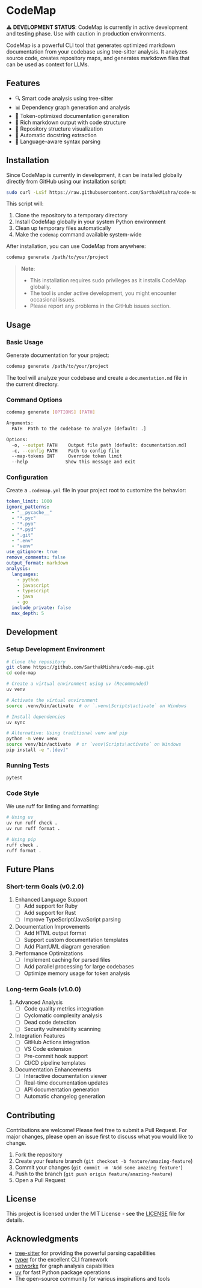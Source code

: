 # CodeMap

⚠️ **DEVELOPMENT STATUS**: CodeMap is currently in active development and testing phase. Use with caution in production environments.

CodeMap is a powerful CLI tool that generates optimized markdown documentation from your codebase using tree-sitter analysis. It analyzes source code, creates repository maps, and generates markdown files that can be used as context for LLMs.

## Features

- 🔍 Smart code analysis using tree-sitter
- 📊 Dependency graph generation and analysis
- 🎯 Token-optimized documentation generation
- 📝 Rich markdown output with code structure
- 🌳 Repository structure visualization
- 🔄 Automatic docstring extraction
- 🎨 Language-aware syntax parsing

## Installation

Since CodeMap is currently in development, it can be installed globally directly from GitHub using our installation script:

```bash
sudo curl -LsSf https://raw.githubusercontent.com/SarthakMishra/code-map/main/scripts/install.sh | sudo bash
```

This script will:
1. Clone the repository to a temporary directory
2. Install CodeMap globally in your system Python environment
3. Clean up temporary files automatically
4. Make the `codemap` command available system-wide

After installation, you can use CodeMap from anywhere:

```bash
codemap generate /path/to/your/project
```

> **Note**: 
> - This installation requires sudo privileges as it installs CodeMap globally.
> - The tool is under active development, you might encounter occasional issues.
> - Please report any problems in the GitHub issues section.

## Usage

### Basic Usage

Generate documentation for your project:

```bash
codemap generate /path/to/your/project
```

The tool will analyze your codebase and create a `documentation.md` file in the current directory.

### Command Options

```bash
codemap generate [OPTIONS] [PATH]

Arguments:
  PATH  Path to the codebase to analyze [default: .]

Options:
  -o, --output PATH    Output file path [default: documentation.md]
  -c, --config PATH    Path to config file
  --map-tokens INT     Override token limit
  --help              Show this message and exit
```

### Configuration

Create a `.codemap.yml` file in your project root to customize the behavior:

```yaml
token_limit: 1000
ignore_patterns:
  - "__pycache__"
  - "*.pyc"
  - "*.pyo"
  - "*.pyd"
  - ".git"
  - ".env"
  - "venv"
use_gitignore: true
remove_comments: false
output_format: markdown
analysis:
  languages:
    - python
    - javascript
    - typescript
    - java
    - go
  include_private: false
  max_depth: 5
```

## Development

### Setup Development Environment

```bash
# Clone the repository
git clone https://github.com/SarthakMishra/code-map.git
cd code-map

# Create a virtual environment using uv (Recommended)
uv venv

# Activate the virtual environment
source .venv/bin/activate  # or `.venv\Scripts\activate` on Windows

# Install dependencies
uv sync

# Alternative: Using traditional venv and pip
python -m venv venv
source venv/bin/activate  # or `venv\Scripts\activate` on Windows
pip install -e ".[dev]"
```

### Running Tests

```bash
pytest
```

### Code Style

We use ruff for linting and formatting:

```bash
# Using uv
uv run ruff check .
uv run ruff format .

# Using pip
ruff check .
ruff format .
```

## Future Plans

### Short-term Goals (v0.2.0)

1. Enhanced Language Support
   - [ ] Add support for Ruby
   - [ ] Add support for Rust
   - [ ] Improve TypeScript/JavaScript parsing

2. Documentation Improvements
   - [ ] Add HTML output format
   - [ ] Support custom documentation templates
   - [ ] Add PlantUML diagram generation

3. Performance Optimizations
   - [ ] Implement caching for parsed files
   - [ ] Add parallel processing for large codebases
   - [ ] Optimize memory usage for token analysis

### Long-term Goals (v1.0.0)

1. Advanced Analysis
   - [ ] Code quality metrics integration
   - [ ] Cyclomatic complexity analysis
   - [ ] Dead code detection
   - [ ] Security vulnerability scanning

2. Integration Features
   - [ ] GitHub Actions integration
   - [ ] VS Code extension
   - [ ] Pre-commit hook support
   - [ ] CI/CD pipeline templates

3. Documentation Enhancements
   - [ ] Interactive documentation viewer
   - [ ] Real-time documentation updates
   - [ ] API documentation generation
   - [ ] Automatic changelog generation

## Contributing

Contributions are welcome! Please feel free to submit a Pull Request. For major changes, please open an issue first to discuss what you would like to change.

1. Fork the repository
2. Create your feature branch (`git checkout -b feature/amazing-feature`)
3. Commit your changes (`git commit -m 'Add some amazing feature'`)
4. Push to the branch (`git push origin feature/amazing-feature`)
5. Open a Pull Request

## License

This project is licensed under the MIT License - see the [LICENSE](LICENSE) file for details.

## Acknowledgments

- [tree-sitter](https://tree-sitter.github.io/tree-sitter/) for providing the powerful parsing capabilities
- [typer](https://typer.tiangolo.com/) for the excellent CLI framework
- [networkx](https://networkx.org/) for graph analysis capabilities
- [uv](https://astral.sh/uv) for fast Python package operations
- The open-source community for various inspirations and tools